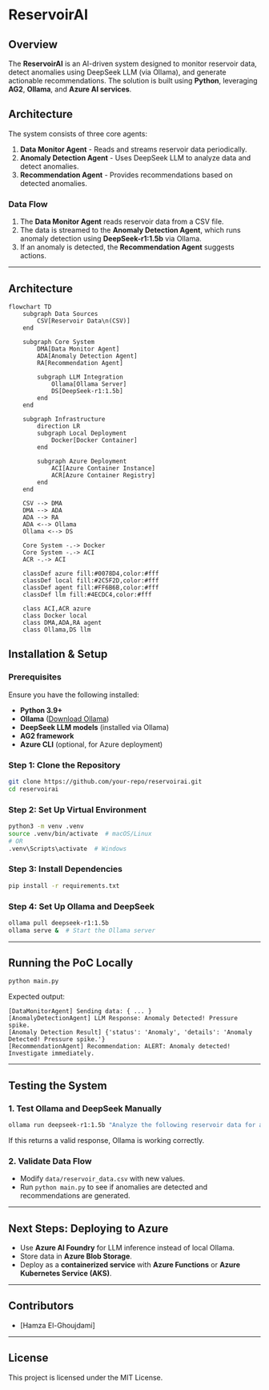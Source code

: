 # ReservoirAI

## Overview
The **ReservoirAI** is an AI-driven system designed to monitor reservoir data, detect anomalies using DeepSeek LLM (via Ollama), and generate actionable recommendations. The solution is built using **Python**, leveraging **AG2**, **Ollama**, and **Azure AI services**.

## Architecture
The system consists of three core agents:
1. **Data Monitor Agent** - Reads and streams reservoir data periodically.
2. **Anomaly Detection Agent** - Uses DeepSeek LLM to analyze data and detect anomalies.
3. **Recommendation Agent** - Provides recommendations based on detected anomalies.

### Data Flow
1. The **Data Monitor Agent** reads reservoir data from a CSV file.
2. The data is streamed to the **Anomaly Detection Agent**, which runs anomaly detection using **DeepSeek-r1:1.5b** via Ollama.
3. If an anomaly is detected, the **Recommendation Agent** suggests actions.
---

## Architecture

```mermaid
flowchart TD
    subgraph Data Sources
        CSV[Reservoir Data\n(CSV)]
    end

    subgraph Core System
        DMA[Data Monitor Agent]
        ADA[Anomaly Detection Agent]
        RA[Recommendation Agent]
        
        subgraph LLM Integration
            Ollama[Ollama Server]
            DS[DeepSeek-r1:1.5b]
        end
    end

    subgraph Infrastructure
        direction LR
        subgraph Local Deployment
            Docker[Docker Container]
        end
        
        subgraph Azure Deployment
            ACI[Azure Container Instance]
            ACR[Azure Container Registry]
        end
    end

    CSV --> DMA
    DMA --> ADA
    ADA --> RA
    ADA <--> Ollama
    Ollama <--> DS
    
    Core System -.-> Docker
    Core System -.-> ACI
    ACR -.-> ACI
    
    classDef azure fill:#0078D4,color:#fff
    classDef local fill:#2C5F2D,color:#fff
    classDef agent fill:#FF6B6B,color:#fff
    classDef llm fill:#4ECDC4,color:#fff
    
    class ACI,ACR azure
    class Docker local
    class DMA,ADA,RA agent
    class Ollama,DS llm
```

## Installation & Setup
### Prerequisites
Ensure you have the following installed:
- **Python 3.9+**
- **Ollama** ([Download Ollama](https://ollama.ai/download))
- **DeepSeek LLM models** (installed via Ollama)
- **AG2 framework**
- **Azure CLI** (optional, for Azure deployment)

### Step 1: Clone the Repository
```bash
git clone https://github.com/your-repo/reservoirai.git
cd reservoirai
```

### Step 2: Set Up Virtual Environment
```bash
python3 -m venv .venv
source .venv/bin/activate  # macOS/Linux
# OR
.venv\Scripts\activate  # Windows
```

### Step 3: Install Dependencies
```bash
pip install -r requirements.txt
```

### Step 4: Set Up Ollama and DeepSeek
```bash
ollama pull deepseek-r1:1.5b
ollama serve &  # Start the Ollama server
```

---

## Running the PoC Locally
```bash
python main.py
```
Expected output:
```
[DataMonitorAgent] Sending data: { ... }
[AnomalyDetectionAgent] LLM Response: Anomaly Detected! Pressure spike.
[Anomaly Detection Result] {'status': 'Anomaly', 'details': 'Anomaly Detected! Pressure spike.'}
[RecommendationAgent] Recommendation: ALERT: Anomaly detected! Investigate immediately.
```

---

## Testing the System
### 1. Test Ollama and DeepSeek Manually
```bash
ollama run deepseek-r1:1.5b "Analyze the following reservoir data for anomalies: Pressure: 1200 PSI, Temperature: 85°C, Flow Rate: 300 L/min"
```
If this returns a valid response, Ollama is working correctly.

### 2. Validate Data Flow
- Modify `data/reservoir_data.csv` with new values.
- Run `python main.py` to see if anomalies are detected and recommendations are generated.

---

## Next Steps: Deploying to Azure
- Use **Azure AI Foundry** for LLM inference instead of local Ollama.
- Store data in **Azure Blob Storage**.
- Deploy as a **containerized service** with **Azure Functions** or **Azure Kubernetes Service (AKS)**.

---

## Contributors
- [Hamza El-Ghoujdami]
---

## License
This project is licensed under the MIT License.

